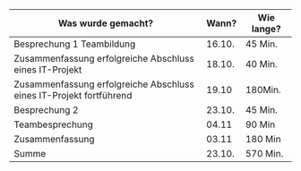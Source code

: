 ﻿Was wurde gemacht? | Wann? | Wie lange?
--- | --- | ---
Besprechung 1 Teambildung| 16.10. |45 Min.
Zusammenfassung erfolgreiche Abschluss eines IT-Projekt | 18.10. |40 Min.
Zusammenfassung erfolgreiche Abschluss eines IT-Projekt fortführend | 19.10| 180Min.
Besprechung 2| 23.10. |45 Min.
Teambesprechung | 04.11 | 90 Min
Zusammenfassung | 03.11 | 180 Min
Summe| 23.10. |570 Min.
